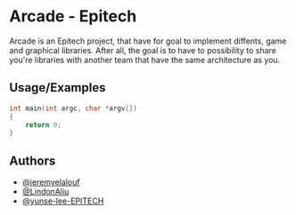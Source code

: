 # Arcade - Epitech

Arcade is an Epitech project, that have for goal to implement diffents, game and graphical libraries.
After all, the goal is to have to possibility to share you're libraries with another team that have the same architecture as you.




## Usage/Examples

```cpp
int main(int argc, char *argv[])
{
    return 0;
}
```


## Authors

- [@jeremyelalouf](https://www.github.com/jeremyelalouf)
- [@LindonAliu](https://www.github.com/LindonAliu)
- [@yunse-lee-EPITECH](https://www.github.com/yunse-lee-EPITECH)
